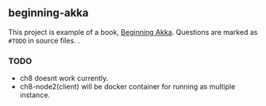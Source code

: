 beginning-akka
---

This project is example of a book, [Beginning Akka](http://www.hanbit.co.kr/ebook/look.html?isbn=9788968487897).
Questions are marked as `#TODO` in source files.
.


### TODO

- ch8 doesnt work currently.
- ch8-node2(client) will be docker container for running as multiple instance.